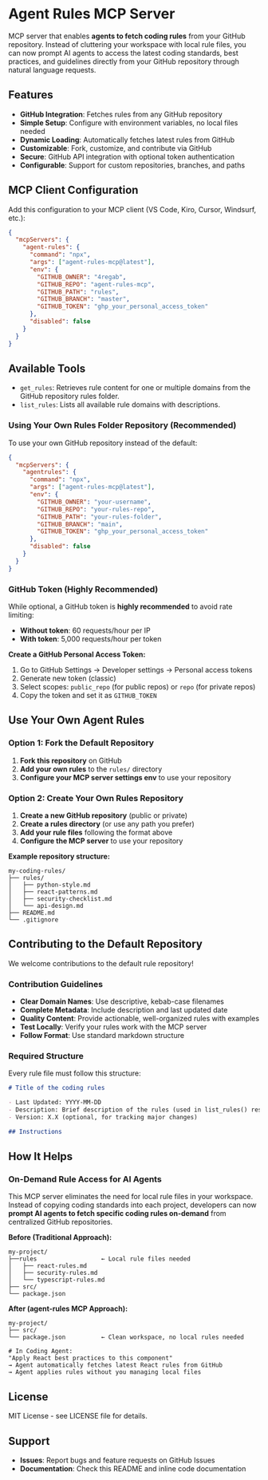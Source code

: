# Agent Rules MCP Server

MCP server that enables **agents to fetch coding rules** from your GitHub repository. Instead of cluttering your workspace with local rule files, you can now prompt AI agents to access the latest coding standards, best practices, and guidelines directly from your GitHub repository through natural language requests.

## Features

- **GitHub Integration**: Fetches rules from any GitHub repository 
- **Simple Setup**: Configure with environment variables, no local files needed
- **Dynamic Loading**: Automatically fetches latest rules from GitHub
- **Customizable**: Fork, customize, and contribute via GitHub
- **Secure**: GitHub API integration with optional token authentication
- **Configurable**: Support for custom repositories, branches, and paths

## MCP Client Configuration

Add this configuration to your MCP client (VS Code, Kiro, Cursor, Windsurf, etc.):

```json
{
  "mcpServers": {
    "agent-rules": {
      "command": "npx",
      "args": ["agent-rules-mcp@latest"],
      "env": {
        "GITHUB_OWNER": "4regab",
        "GITHUB_REPO": "agent-rules-mcp",
        "GITHUB_PATH": "rules",
        "GITHUB_BRANCH": "master",
        "GITHUB_TOKEN": "ghp_your_personal_access_token"
      },
      "disabled": false
    }
  }
}
```

## Available Tools

-  `get_rules`: Retrieves rule content for one or multiple domains from the GitHub repository rules folder.
-  `list_rules`: Lists all available rule domains with descriptions.

### Using Your Own Rules Folder Repository  (Recommended)

To use your own GitHub repository instead of the default:

```json
{
  "mcpServers": {
    "agentrules": {
      "command": "npx",
      "args": ["agent-rules-mcp@latest"],
      "env": {
        "GITHUB_OWNER": "your-username",
        "GITHUB_REPO": "your-rules-repo",
        "GITHUB_PATH": "your-rules-folder",
        "GITHUB_BRANCH": "main",
        "GITHUB_TOKEN": "ghp_your_personal_access_token"
      },
      "disabled": false
    }
  }
}
```

### GitHub Token (Highly Recommended)

While optional, a GitHub token is **highly recommended** to avoid rate limiting:

- **Without token**: 60 requests/hour per IP
- **With token**: 5,000 requests/hour per token

**Create a GitHub Personal Access Token:**

1. Go to GitHub Settings → Developer settings → Personal access tokens
2. Generate new token (classic)
3. Select scopes: `public_repo` (for public repos) or `repo` (for private repos)
4. Copy the token and set it as `GITHUB_TOKEN`

## Use Your Own Agent Rules

### Option 1: Fork the Default Repository

1. **Fork this repository** on GitHub
2. **Add your own rules** to the `rules/` directory
3. **Configure your MCP server settings env** to use your repository

### Option 2: Create Your Own Rules Repository

1. **Create a new GitHub repository** (public or private)
2. **Create a rules directory** (or use any path you prefer)
3. **Add your rule files** following the format above
4. **Configure the MCP server** to use your repository

**Example repository structure:**

```
my-coding-rules/
├── rules/
│   ├── python-style.md
│   ├── react-patterns.md
│   ├── security-checklist.md
│   └── api-design.md
├── README.md
└── .gitignore
```

## Contributing to the Default Repository

We welcome contributions to the default rule repository!

### Contribution Guidelines

- **Clear Domain Names**: Use descriptive, kebab-case filenames
- **Complete Metadata**: Include description and last updated date
- **Quality Content**: Provide actionable, well-organized rules with examples
- **Test Locally**: Verify your rules work with the MCP server
- **Follow Format**: Use standard markdown structure

### Required Structure

Every rule file must follow this structure:

```markdown
# Title of the coding rules

- Last Updated: YYYY-MM-DD
- Description: Brief description of the rules (used in list_rules() responses)
- Version: X.X (optional, for tracking major changes)

## Instructions
````

## How It Helps

### On-Demand Rule Access for AI Agents

This MCP server eliminates the need for local rule files in your workspace. Instead of copying coding standards into each project, developers can now **prompt AI agents to fetch specific coding rules on-demand** from centralized GitHub repositories.

**Before (Traditional Approach):**

```
my-project/
├──rules                  ← Local rule files needed
│   ├── react-rules.md
│   ├── security-rules.md
│   └── typescript-rules.md
├── src/
└── package.json
```

**After (agent-rules MCP Approach):**

```
my-project/
├── src/
└── package.json          ← Clean workspace, no local rules needed

# In Coding Agent:
"Apply React best practices to this component"
→ Agent automatically fetches latest React rules from GitHub
→ Agent applies rules without you managing local files
```

## License

MIT License - see LICENSE file for details.

## Support

- **Issues**: Report bugs and feature requests on GitHub Issues
- **Documentation**: Check this README and inline code documentation
